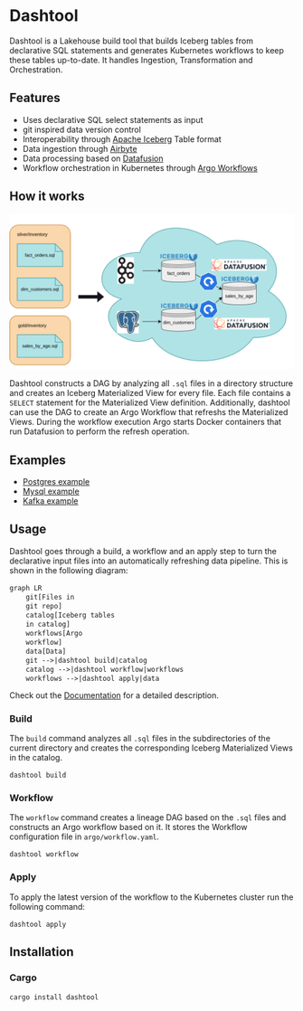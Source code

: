 # Dashtool

Dashtool is a Lakehouse build tool that builds Iceberg tables from declarative SQL statements and generates Kubernetes workflows to keep these tables up-to-date.
It handles Ingestion, Transformation and Orchestration.

## Features

- Uses declarative SQL select statements as input
- git inspired data version control
- Interoperability through [Apache Iceberg](https://iceberg.apache.org/) Table format
- Data ingestion through [Airbyte](https://github.com/dashbook/airbyte)
- Data processing based on [Datafusion](https://arrow.apache.org/datafusion/)
- Workflow orchestration in Kubernetes through [Argo Workflows](https://argoproj.github.io/workflows/)

## How it works

![dashtool](dashtool_concept.svg)

Dashtool constructs a DAG by analyzing all `.sql` files in a directory structure and creates an Iceberg Materialized View for every file.
Each file contains a `SELECT` statement for the Materialized View definition.
Additionally, dashtool can use the DAG to create an Argo Workflow that refreshs the Materialized Views.
During the workflow execution Argo starts Docker containers that run Datafusion to perform the refresh operation.

## Examples

- [Postgres example](https://killercoda.com/dashbook/scenario/dashtool-postgres)
- [Mysql example](https://killercoda.com/dashbook/scenario/dashtool-mysql)
- [Kafka example](https://killercoda.com/dashbook/scenario/dashtool-kafka)

## Usage

Dashtool goes through a build, a workflow and an apply step to turn the declarative input files into an automatically refreshing data pipeline. This is shown in the following diagram:

```mermaid
graph LR
    git[Files in 
    git repo]
    catalog[Iceberg tables 
    in catalog]
    workflows[Argo
    workflow]
    data[Data]
    git -->|dashtool build|catalog
    catalog -->|dashtool workflow|workflows
    workflows -->|dashtool apply|data
```

Check out the [Documentation](Documentation.md) for a detailed description.

### Build

The `build` command analyzes all `.sql` files in the subdirectories of the current directory and creates the corresponding Iceberg Materialized Views in the catalog.

```shell
dashtool build
```

### Workflow

The `workflow` command creates a lineage DAG based on the `.sql` files and constructs an Argo workflow based on it. It stores the Workflow configuration file in `argo/workflow.yaml`.

```shell
dashtool workflow
```

### Apply

To apply the latest version of the workflow to the Kubernetes cluster run the following command:

```shell
dashtool apply
```

## Installation

### Cargo

```shell
cargo install dashtool
```
